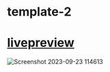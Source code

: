 # template-2

# [livepreview]([https://seifakmal.github.io/template-1/](https://seifakmal.github.io/IO/))

![Screenshot 2023-09-23 114613](https://github.com/SeifAkmal/HTML-CSS-Design-Number-One/assets/141640276/52ea5a45-1944-4990-b14b-da79592750ef)


